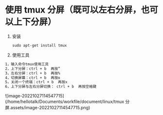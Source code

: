# 使用 tmux 分屏（既可以左右分屏，也可以上下分屏）

1. 安装
    
   ```shell
   sudo apt-get install tmux
   ```

2.  使用工具

   ```sh
   1，输入命令tmux使用工具
   2，上下分屏：ctrl + b  再按”
   3，左右分屏：ctrl + b  再按%
   4，切换屏幕：ctrl + b  再按o
   5，关闭一个终端：ctrl + b  再按x
   6，上下分屏与左右分屏切换： ctrl + b  再按空格键
   ```

   

   

![image-20221027114547715](/home/hellotalk/Documents/workfile/document/linux/tmux 分屏.assets/image-20221027114547715.png)